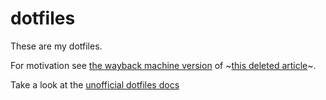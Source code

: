 # dotfiles

These are my dotfiles.

For motivation see [the wayback machine version](https://web.archive.org/web/20210613153814/https://medium.com/@webprolific/getting-started-with-dotfiles-43c3602fd789) of ~[this deleted article](https://medium.com/@webprolific/getting-started-with-dotfiles-43c3602fd789)~.

Take a look at the [unofficial dotfiles docs](http://dotfiles.github.io/)
